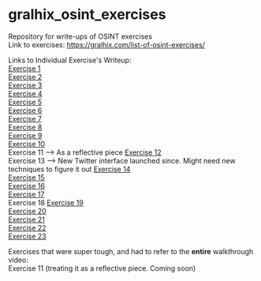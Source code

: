 # gralhix_osint_exercises
Repository for write-ups of OSINT exercises </br>
Link to exercises: https://gralhix.com/list-of-osint-exercises/

Links to Individual Exercise's Writeup: </br>
[Exercise 1](https://github.com/Ragmthy/gralhix_osint_exercises/blob/main/OSINT%20Exercise%201/OSINT%20Exercise%20001.md) </br>
[Exercise 2](https://github.com/Ragmthy/gralhix_osint_exercises/blob/main/OSINT%20Exercise%202/OSINT%20Exercise%20002.md) </br>
[Exercise 3](https://github.com/Ragmthy/gralhix_osint_exercises/blob/main/OSINT%20Exercise%203/OSINT%20Exercise%20003.md) </br>
[Exercise 4](https://github.com/Ragmthy/gralhix_osint_exercises/blob/main/OSINT%20Exercise%204/OSINT%20Exercise%20004.md) </br>
[Exercise 5](https://github.com/Ragmthy/gralhix_osint_exercises/blob/main/OSINT%20Exercise%205/OSINT%20Exercise%20005.md) </br>
[Exercise 6](https://github.com/Ragmthy/gralhix_osint_exercises/blob/main/OSINT%20Exercise%206/OSINT%20Exercise%20006.md) </br>
[Exercise 7](https://github.com/Ragmthy/gralhix_osint_exercises/blob/main/OSINT%20Exercise%207/OSINT%20Exercise%20007.md) </br>
[Exercise 8](https://github.com/Ragmthy/gralhix_osint_exercises/blob/main/OSINT%20Exercise%208/OSINT%20Exercise%20008.md) </br>
[Exercise 9](https://github.com/Ragmthy/gralhix_osint_exercises/blob/main/OSINT%20Exercise%209/OSINT%20Exercise%20009.md) </br>
[Exercise 10](https://github.com/Ragmthy/gralhix_osint_exercises/blob/main/OSINT%20Exercise%2010/OSINT%20Exercise%20010.md) </br>
Exercise 11 --> As a reflective piece
[Exercise 12](https://github.com/Ragmthy/gralhix_osint_exercises/blob/main/OSINT%20Exercise%2012/OSINT%20Exercise%20012.md) </br>
Exercise 13 --> New Twitter interface launched since. Might need new techniques to figure it out
[Exercise 14](https://github.com/Ragmthy/gralhix_osint_exercises/blob/main/OSINT%20Exercise%2014/OSINT%20Exercise%20014.md) </br>
[Exercise 15](https://github.com/Ragmthy/gralhix_osint_exercises/blob/main/OSINT%20Exercise%2015/OSINT%20Exercise%20015.md) </br>
[Exercise 16](https://github.com/Ragmthy/gralhix_osint_exercises/blob/main/OSINT%20Exercise%2016/OSINT%20Exercise%20016.md) </br>
[Exercise 17](https://github.com/Ragmthy/gralhix_osint_exercises/blob/main/OSINT%20Exercise%2017/OSINT%20Exercise%20017.md) </br>
Exercise 18
[Exercise 19](https://github.com/Ragmthy/gralhix_osint_exercises/blob/main/OSINT%20Exercise%2019/OSINT%20Exercise%20019.md) </br>
[Exercise 20](https://github.com/Ragmthy/gralhix_osint_exercises/blob/main/OSINT%20Exercise%2020/OSINT%20Exercise%20020.md) </br>
[Exercise 21](https://github.com/Ragmthy/gralhix_osint_exercises/blob/main/OSINT%20Exercise%2021/OSINT%20Exercise%20021.md) </br>
[Exercise 22](https://github.com/Ragmthy/gralhix_osint_exercises/blob/main/OSINT%20Exercise%2022/OSINT%20Exercise%20022.md) </br>
[Exercise 23](https://github.com/Ragmthy/gralhix_osint_exercises/blob/main/OSINT%20Exercise%2023/OSINT%20Exercise%20023.md) </br>


Exercises that were super tough, and had to refer to the **entire** walkthrough video: </br>
Exercise 11 (treating it as a reflective piece. Coming soon) </br>
